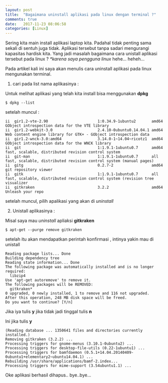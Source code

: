 ```yaml
---
layout: post
title:  "Bagaimana uninstall aplikasi pada linux dengan terminal ?"
comments: true
date:   2017-11-23 08:06:58
categories: [Linux]
---
```


Sering kita main install aplikasi laptop kita. Padahal tidak penting sama sekali di sentuh juga tidak. Aplikasi tersebut tanpa sadari mengurangi kapasitas hardisk kita. Yang jadi masalah bagaimana cara unistall aplikasi tersebut pada linux ? _*karena saya pengguna linux_ hehe... heheh...


Pada artikel kali ini saya akan menulis cara uninstall aplikasi pada linux mengunakan terminal. 

1. cari pada list nama aplikasinya :

Untuk melihat aplikasi yang telah kita install bisa menggunakan __dpkg__

    $ dpkg --list

setelah muncul :

    ii  gir1.2-vte-2.90                      1:0.34.9-1ubuntu2       amd64                   GObject introspection data for the VTE library
    ii  gir1.2-webkit-3.0                    2.4.10-0ubuntu0.14.04.1 amd64                   Web content engine library for GTK+ - GObject introspection data
    ii  gir1.2-wnck-3.0:amd64                3.14.0-1~14.04~ricotz1  amd64                   GObject introspection data for the WNCK library
    ii  git                                  1:1.9.1-1ubuntu0.7      amd64                   fast, scalable, distributed revision control system
    ii  git-man                              1:1.9.1-1ubuntu0.7      all                     fast, scalable, distributed revision control system (manual pages)
    ii  gitg                                 0.2.7-2                 amd64                   git repository viewer
    ii  gitk                                 1:1.9.1-1ubuntu0.7      all                     fast, scalable, distributed revision control system (revision tree visualizer
    ii  gitkraken                            3.2.2                   amd64                   Unleash your repo


setelah muncul, pilih apalikasi yang akan di _uninstall_ 


2. Unistall aplikasinya :

Misal saya mau _uninstall_  apliaksi __gitkraken__

    $ apt-get --purge remove gitkraken

setelah itu akan mendapatkan perintah konfirmasi , intinya yakin mau di unistall 

    Reading package lists... Done
    Building dependency tree       
    Reading state information... Done
    The following package was automatically installed and is no longer required:
      libzip4
    Use 'apt-get autoremove' to remove it.
    The following packages will be REMOVED:
      gitkraken*
    0 upgraded, 0 newly installed, 1 to remove and 116 not upgraded.
    After this operation, 248 MB disk space will be freed.
    Do you want to continue? [Y/n] 


Jika iya tulis __y__ jika tidak jadi tinggal tulis __n__

Ini jika tulis __y__

    (Reading database ... 1350641 files and directories currently installed.)
    Removing gitkraken (3.2.2) ...
    Processing triggers for gnome-menus (3.10.1-0ubuntu2) ...
    Processing triggers for desktop-file-utils (0.22-1ubuntu1) ...
    Processing triggers for bamfdaemon (0.5.1+14.04.20140409-0ubuntu1+elementary2~ubuntu14.04.1) ...
    Rebuilding /usr/share/applications/bamf-2.index...
    Processing triggers for mime-support (3.54ubuntu1.1) ...


Oke aplikasi berhasil dihapus.. bye..bye... 